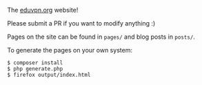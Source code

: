 The [eduvpn.org](https://eduvpn.org) website!

Please submit a PR if you want to modify anything :)

Pages on the site can be found in `pages/` and blog posts in `posts/`.

To generate the pages on your own system:

    $ composer install
    $ php generate.php
    $ firefox output/index.html

